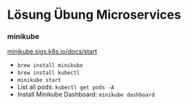 # Lösung Übung Microservices

### minikube

[minikube.sigs.k8s.io/docs/start](https://minikube.sigs.k8s.io/docs/start/?arch=%2Fmacos%2Fx86-64%2Fstable%2Fbinary+download)

- `brew install minikube`
- `brew install kubectl`
- `minikube start`
- List all pods: `kubectl get pods -A`
- Install Minikube Dashboard: `minikube dashboard`